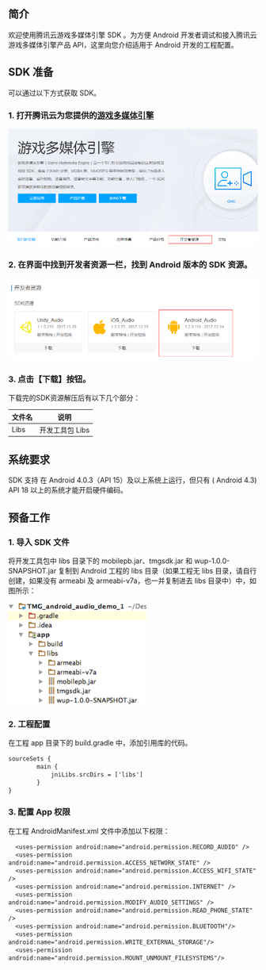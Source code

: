 ## 简介
欢迎使用腾讯云游戏多媒体引擎 SDK 。为方便 Android 开发者调试和接入腾讯云游戏多媒体引擎产品 API，这里向您介绍适用于 Android 开发的工程配置。

## SDK 准备
可以通过以下方式获取 SDK。

### 1. 打开腾讯云为您提供的[游戏多媒体引擎](https://cloud.tencent.com/product/tmg?idx=1)  
![image](Image/a1.png)


### 2. 在界面中找到开发者资源一栏，找到 Android 版本的 SDK 资源。
![image](Image/a2.png)

### 3. 点击【下载】按钮。
下载完的SDK资源解压后有以下几个部分：

|文件名       | 说明           
| ------------- |:-------------:
| Libs     	| 开发工具包 Libs     

## 系统要求
SDK 支持 在 Android 4.0.3（API 15）及以上系统上运行，但只有 ( Android 4.3) API 18 以上的系统才能开启硬件编码。

## 预备工作

### 1. 导入 SDK 文件  
将开发工具包中 libs 目录下的 mobilepb.jar、tmgsdk.jar 和 wup-1.0.0-SNAPSHOT.jar 复制到 Android 工程的 libs 目录（如果工程无 libs 目录，请自行创建，如果没有 armeabi 及 armeabi-v7a，也一并复制进去 libs 目录中）中，如图所示：  

![image](Image/a4.png)

### 2. 工程配置  
在工程 app 目录下的 build.gradle 中，添加引用库的代码。  
```
sourceSets {
        main {
            jniLibs.srcDirs = ['libs']
        }
}
```  

### 3. 配置 App 权限  
在工程 AndroidManifest.xml 文件中添加以下权限：
```
  <uses-permission android:name="android.permission.RECORD_AUDIO" />
  <uses-permission android:name="android.permission.ACCESS_NETWORK_STATE" />
  <uses-permission android:name="android.permission.ACCESS_WIFI_STATE" />
  <uses-permission android:name="android.permission.INTERNET" />
  <uses-permission android:name="android.permission.MODIFY_AUDIO_SETTINGS" />
  <uses-permission android:name="android.permission.READ_PHONE_STATE" />
  <uses-permission android:name="android.permission.BLUETOOTH"/>
  <uses-permission android:name="android.permission.WRITE_EXTERNAL_STORAGE"/>
  <uses-permission android:name="android.permission.MOUNT_UNMOUNT_FILESYSTEMS"/>
```
